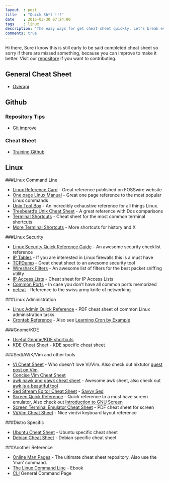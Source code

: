 ```yaml
---
layout	: post
title	: "Quick Sh*t !!!"
date   	: 2015-03-30 07:24:00
tags	: linux
description: "The easy ways for get cheat sheet quickly. Let's break everything forgetfulness by write it"
comments: true
---
```


Hi there, Sure i know this is still early to be said completed cheat sheet so sorry if there are missed something, because you can improve to make it better. Visit our [repository](https://github.com/CreatorB/creatorb.github.io) if you want to contributing.

## General Cheat Sheet

- [Overapi](http://overapi.com/)

## Github

### Repository Tips

- [Git improve](https://github.com/CreatorB/git-improve)

### Cheat Sheet

- [Training Github](https://training.github.com/kit/downloads/github-git-cheat-sheet.pdf)

## Linux

###Linux Command Line

- [Linux Reference Card](http://files.fosswire.com/2007/08/fwunixref.pdf) - Great reference published on FOSSwire website
- [One page Linux Manual](http://www.digilife.be/quickreferences/QRC/The%20One%20Page%20Linux%20Manual.pdf) - Great one page reference to the most popular Linux commands
- [Unix Tool Box](http://cb.vu/unixtoolbox.xhtml) - An incredibly exhaustive reference for all things Linux.
- [Treebeard’s Unix Cheat Sheet](http://www.rain.org/~mkummel/unix.html) - A great reference with Dos comparisons
- [Terminal Shortcuts](http://www.unixguide.net/linux/linuxshortcuts.shtml) - Cheat sheet for the most common terminal shortcuts
- [More Terminal Shortcuts](http://www.tuxfiles.org/linuxhelp/shortcuts.html) - More shortcuts for history and X

###Linux Security

- [Linux Security Quick Reference Guide](http://www.digilife.be/quickreferences/QRC/Linux%20Security%20Quick%20Reference%20Guide.pdf) - An awesome security checklist reference
- [IP Tables](http://heim.ifi.uio.no/~patrickr/cms/wordpress/?p=37) - If you are interested in Linux firewalls this is a must have
- [TCPDump](http://packetlife.net/static/cheatsheets/tcpdump.pdf) - Great cheat sheet to an awesome security tool
- [Wireshark Filters](http://packetlife.net/static/cheatsheets/wireshark-display-filters.pdf) - An awesome list of filters for the best packet sniffing utility
- [IP Access Lists](http://packetlife.net/static/cheatsheets/ip-access-lists.pdf) - Cheat sheet for IP Access Lists
- [Common Ports](http://packetlife.net/static/cheatsheets/common-ports.pdf) - In case you don’t have all common ports memorized
- [netcat](http://www.sans.org/resources/sec560/netcat_cheat_sheet_v1.pdf) - Reference to the swiss army knife of networking

###Linux Administration

- [Linux Admin Quick Reference](http://www.digilife.be/quickreferences/QRC/LINUX%20Admin%20Quick%20Reference.pdf) - PDF cheat sheet of common Linux administration tasks
- [Crontab Reference](http://www.mostlygeek.com/tech-reference/crontab-reference/) - Also see [Learning Cron by Example](http://www.marksanborn.net/linux/learning-cron-by-example/)

###Gnome/KDE

- [Useful Gnome/KDE shortcuts](http://www.novell.com/coolsolutions/tip/2289.html)
- [KDE Cheat Sheet](http://www.nixtutor.com/linux/all-the-best-linux-cheat-sheets/blogs.howtogeek.com/jatecblog/files/2007/11/kubuntu-cheatsheet.pdf) - KDE specific cheat sheet

###Sed/AWK/Vim and other tools

- [Vi Cheat Sheet](http://www.eec.com/business/vi.html) - Who doesn’t love Vi/Vim. Also check out nixtutor [guest post on Vim](http://eriwen.com/tools/vim-is-a-beautiful-tool/).
- [Concise Vim Cheat Sheet](http://www.pixelbeat.org/vim.tips.html)
- [awk nawk and gawk cheat sheet](http://www.catonmat.net/blog/awk-nawk-and-gawk-cheat-sheet/) - Awesome awk sheet, also check out [awk is a beautiful tool](http://eriwen.com/tools/awk-is-a-beautiful-tool/)
- [Sed Stream Editor Cheat Sheet](http://www.catonmat.net/blog/sed-stream-editor-cheat-sheet/) - [Savvy Sed](http://eriwen.com/tools/get-sed-savvy-1/)
- [Screen Quick Reference](http://aperiodic.net/screen/quick_reference?do=show) - Quick reference to a must have screen emulator, Also check out [Introduction to GNU Screen](http://www.nixtutor.com/linux/introduction-to-gnu-screen/)
- [Screen Terminal Emulator Cheat Sheet](http://www.catonmat.net/blog/screen-terminal-emulator-cheat-sheet/) - PDF cheat sheet for screen
- [Vi/Vim Cheat Sheet](http://www.viemu.com/a_vi_vim_graphical_cheat_sheet_tutorial.html) - Nice vim/vi keyboard layout reference

###Distro Specific

- [Ubuntu Cheat Sheet](http://fosswire.com/post/2008/4/ubuntu-cheat-sheet/) - Ubuntu specific cheat sheet
- [Debian Cheat Sheet](http://xinocat.com/refcard/refcard-en-lt.pdf) - Debian specific cheat sheet

###Another Reference

- [Online Man Pages](http://www.linuxmanpages.com/) - The ultimate cheat sheet repository. Also use the ‘man’ command.
- [The Linux Command Line](http://www.slideshare.net/creatorb/ebook-completed-linux-command-tutorials) - Ebook
- [CLI](http://cli.learncodethehardway.org/bash_cheat_sheet.pdf) General Command Page





